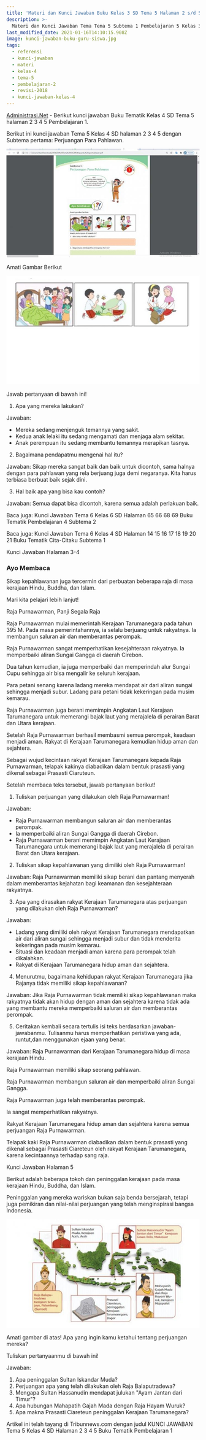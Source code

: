 ```yaml
---
title: 'Materi dan Kunci Jawaban Buku Kelas 3 SD Tema 5 Halaman 2 s/d 5 Revisi Terbaru'
description: >-
  Materi dan Kunci Jawaban Tema Tema 5 Subtema 1 Pembelajaran 5 Kelas 3 Halaman 2, 4, 5 pada Buku Siswa SD Kurikulum 2013 Revisi Terbaru.
last_modified_date: 2021-01-16T14:10:15.908Z
image: kunci-jawaban-buku-guru-siswa.jpg
tags:
  - referensi
  - kunci-jawaban
  - materi
  - kelas-4
  - tema-5
  - pembelajaran-2
  - revisi-2018
  - kunci-jawaban-kelas-4
---
```



[Administrasi.Net](https://administrasi.net "Administrasi.Net") - Berikut kunci jawaban Buku Tematik Kelas 4 SD Tema 5 halaman 2 3 4 5 Pembelajaran 1.

Berikut ini kunci jawaban Tema 5 Kelas 4 SD halaman 2 3 4 5 dengan Subtema pertama: Perjuangan Para Pahlawan.

![Buku Tematik](/img/buku-tematik.jpg "Buku Tematik")

Amati Gambar Berikut

![Buku Tematik](/img/bk-tmk.jpg "Buku Tematik")

Jawab pertanyaan di bawah ini!

1) Apa yang mereka lakukan?

Jawaban:

- Mereka sedang menjenguk temannya yang sakit.
- Kedua anak lelaki itu sedang mengamati dan menjaga alam sekitar.
- Anak perempuan itu sedang membantu temannya merapikan tasnya.

2) Bagaimana pendapatmu mengenai hal itu?

Jawaban: Sikap mereka sangat baik dan baik untuk dicontoh, sama halnya dengan para pahlawan yang rela berjuang juga demi negaranya. Kita harus terbiasa berbuat baik sejak dini.

3) Hal baik apa yang bisa kau contoh?

Jawaban: Semua dapat bisa dicontoh, karena semua adalah perlakuan baik.

Baca juga: Kunci Jawaban Tema 6 Kelas 6 SD Halaman 65 66 68 69 Buku Tematik Pembelajaran 4 Subtema 2

Baca juga: Kunci Jawaban Tema 6 Kelas 4 SD Halaman 14 15 16 17 18 19 20 21 Buku Tematik Cita-Citaku Subtema 1

Kunci Jawaban Halaman 3-4

### Ayo Membaca

Sikap kepahlawanan juga tercermin dari perbuatan beberapa raja di masa kerajaan Hindu, Buddha, dan Islam.

Mari kita pelajari lebih lanjut!

Raja Purnawarman, Panji Segala Raja

Raja Purnawarman mulai memerintah Kerajaan Tarumanegara pada tahun 395 M. Pada masa pemerintahannya, ia selalu berjuang untuk rakyatnya. Ia membangun saluran air dan memberantas perompak.

Raja Purnawarman sangat memperhatikan kesejahteraan rakyatnya. Ia memperbaiki aliran Sungai Gangga di daerah Cirebon.

Dua tahun kemudian, ia juga memperbaiki dan memperindah alur Sungai Cupu sehingga air bisa mengalir ke seluruh kerajaan.

Para petani senang karena ladang mereka mendapat air dari aliran sungai sehingga menjadi subur. Ladang para petani tidak kekeringan pada musim kemarau.

Raja Purnawarman juga berani memimpin Angkatan Laut Kerajaan Tarumanegara untuk memerangi bajak laut yang merajalela di perairan Barat dan Utara kerajaan.

Setelah Raja Purnawarman berhasil membasmi semua perompak, keadaan menjadi aman. Rakyat di Kerajaan Tarumanegara kemudian hidup aman dan sejahtera.

Sebagai wujud kecintaan rakyat Kerajaan Tarumanegara kepada Raja Purnawarman, telapak kakinya diabadikan dalam bentuk prasasti yang dikenal sebagai Prasasti Ciaruteun.

Setelah membaca teks tersebut, jawab pertanyaan berikut!

1) Tuliskan perjuangan yang dilakukan oleh Raja Purnawarman!

Jawaban:

- Raja Purnawarman membangun saluran air dan memberantas perompak.
- Ia memperbaiki aliran Sungai Gangga di daerah Cirebon.
- Raja Purnawarman berani memimpin Angkatan Laut Kerajaan Tarumanegara untuk memerangi bajak laut yang merajalela di perairan Barat dan Utara kerajaan.

2) Tuliskan sikap kepahlawanan yang dimiliki oleh Raja Purnawarman!

Jawaban: Raja Purnawarman memiliki sikap berani dan pantang menyerah dalam memberantas kejahatan bagi keamanan dan kesejahteraan rakyatnya.

3) Apa yang dirasakan rakyat Kerajaan Tarumanegara atas perjuangan yang dilakukan oleh Raja Purnawarman?

Jawaban:

- Ladang yang dimiliki oleh rakyat Kerajaan Tarumanegara mendapatkan air dari aliran sungai sehingga menjadi subur dan tidak menderita kekeringan pada musim kemarau.
- Situasi dan keadaan menjadi aman karena para perompak telah dikalahkan.
- Rakyat di Kerajaan Tarumanegara hidup aman dan sejahtera.

4) Menurutmu, bagaimana kehidupan rakyat Kerajaan Tarumanegara jika Rajanya tidak memiliki sikap kepahlawanan?

Jawaban: Jika Raja Purnawarman tidak memiliki sikap kepahlawanan maka rakyatnya tidak akan hidup dengan aman dan sejahtera karena tidak ada yang membantu mereka memperbaiki saluran air dan memberantas perompak.

5) Ceritakan kembali secara tertulis isi teks berdasarkan jawaban- jawabanmu. Tulisanmu harus memperhatikan peristiwa yang ada, runtut,dan menggunakan ejaan yang benar.

Jawaban: Raja Purnawarman dari Kerajaan Tarumanegara hidup di masa kerajaan Hindu.

Raja Purnawarman memiliki sikap seorang pahlawan.

Raja Purnawarman membangun saluran air dan memperbaiki aliran Sungai Gangga.

Raja Purnawarman juga telah memberantas perompak.

Ia sangat memperhatikan rakyatnya.

Rakyat Kerajaan Tarumanegara hidup aman dan sejahtera karena semua perjuangan Raja Purnawarman.

Telapak kaki Raja Purnawarman diabadikan dalam bentuk prasasti yang dikenal sebagai Prasasti Ciareteun oleh rakyat Kerajaan Tarumanegara, karena kecintaannya terhadap sang raja.

Kunci Jawaban Halaman 5

Berikut adalah beberapa tokoh dan peninggalan kerajaan pada masa kerajaan Hindu, Buddha, dan Islam.

Peninggalan yang mereka wariskan bukan saja benda bersejarah, tetapi juga pemikiran dan nilai-nilai perjuangan yang telah menginspirasi bangsa Indonesia.

![Jawaban](/img/pahlawan-buku.jpg "Jawaban")

Amati gambar di atas! Apa yang ingin kamu ketahui tentang perjuangan mereka?

Tuliskan pertanyaanmu di bawah ini!

Jawaban:

1. Apa peninggalan Sultan Iskandar Muda?
2. Perjuangan apa yang telah dilakukan oleh Raja Balaputradewa?
3. Mengapa Sultan Hassanudin mendapat julukan "Ayam Jantan dari Timur"?
4. Apa hubungan Mahapatih Gajah Mada dengan Raja Hayam Wuruk?
5. Apa makna Prasasti Ciareteun peninggalan Kerajaan Tarumanegara?

<div class="note catatan">Artikel ini telah tayang di Tribunnews.com dengan judul KUNCI JAWABAN Tema 5 Kelas 4 SD Halaman 2 3 4 5 Buku Tematik Pembelajaran 1 </div>
